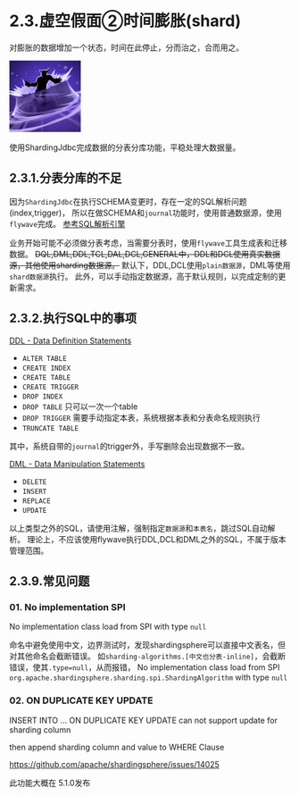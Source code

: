 # 2.3.虚空假面②时间膨胀(shard)

对膨胀的数据增加一个状态，时间在此停止，分而治之，合而用之。

![faceless_void_time_dilation](faceless_void_time_dilation.png)

使用ShardingJdbc完成数据的分表分库功能，平稳处理大数据量。

## 2.3.1.分表分库的不足

因为`ShardingJdbc`在执行SCHEMA变更时，存在一定的SQL解析问题(index,trigger)，
所以在做SCHEMA和`journal`功能时，使用普通数据源，使用`flywave`完成。
[参考SQL解析引擎](https://shardingsphere.apache.org/document/current/cn/features/sharding/principle/parse/)

业务开始可能不必须做分表考虑，当需要分表时，使用`flywave`工具生成表和迁移数据。
~~DQL,DML,DDL,TCL,DAL,DCL,GENERAL中，DDL和DCL使用真实数据源，其他使用sharding数据源。~~
默认下，DDL,DCL使用`plain数据源`，DML等使用`shard数据源`执行。
此外，可以手动指定数据源，高于默认规则，以完成定制的更新需求。

## 2.3.2.执行SQL中的事项

[DDL - Data Definition Statements](https://dev.mysql.com/doc/refman/8.0/en/sql-syntax-data-definition.html)

* `ALTER TABLE`
* `CREATE INDEX`
* `CREATE TABLE`
* `CREATE TRIGGER`
* `DROP INDEX`
* `DROP TABLE` 只可以一次一个table
* `DROP TRIGGER` 需要手动指定本表，系统根据本表和分表命名规则执行
* `TRUNCATE TABLE`

 其中，系统自带的`journal`的trigger外，手写删除会出现数据不一致。
  
[DML - Data Manipulation Statements](https://dev.mysql.com/doc/refman/8.0/en/sql-syntax-data-manipulation.html)

* `DELETE`
* `INSERT`
* `REPLACE`
* `UPDATE`

以上类型之外的SQL，请使用注解，强制指定`数据源`和`本表名`，跳过SQL自动解析。
理论上，不应该使用flywave执行DDL,DCL和DML之外的SQL，不属于版本管理范围。

## 2.3.9.常见问题

### 01. No implementation SPI

No implementation class load from SPI with type `null`

命名中避免使用中文，边界测试时，发现shardingsphere可以直接中文表名，但对其他命名会截断错误。
如`sharding-algorithms.[中文也分表-inline]`，会截断错误，使其`.type=null`，从而报错，
No implementation class load from SPI `org.apache.shardingsphere.sharding.spi.ShardingAlgorithm` with type `null`

### 02. ON DUPLICATE KEY UPDATE

INSERT INTO ... ON DUPLICATE KEY UPDATE can not support update for sharding column

then append sharding column and value to WHERE Clause

<https://github.com/apache/shardingsphere/issues/14025>

此功能大概在 5.1.0发布
